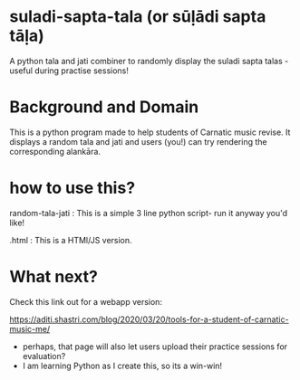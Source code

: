 # suladi-sapta-tala  (or sūḷādi sapta tāḷa)

A python tala and jati combiner to randomly display the suladi sapta talas - useful during practise sessions!


# Background and Domain

This is a python program made to help students of Carnatic music revise.
It displays a random tala and jati and users (you!) can try rendering the corresponding alankāra.


# how to use this?

random-tala-jati :
This is a simple 3 line python script- run it anyway you'd like!

.html :
This is a HTMl/JS version.


# What next?

Check this link out for a webapp version:

https://aditi.shastri.com/blog/2020/03/20/tools-for-a-student-of-carnatic-music-me/

- perhaps, that page will also let users upload their practice sessions for evaluation?
- I am learning Python as I create this, so its a win-win! 
